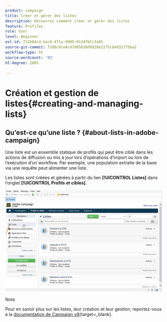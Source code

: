 ```yaml
---
product: campaign
title: Créer et gérer des listes
description: Découvrez comment créer et gérer des listes
feature: Profiles
role: User
level: Beginner
exl-id: 711b84cd-bac8-4f1a-9999-0124fbfc3a01
source-git-commit: f188c9ce4c47d05638d9d28e2175cb4d32775ba2
workflow-type: ht
source-wordcount: '93'
ht-degree: 100%

---
```


# Création et gestion de listes{#creating-and-managing-lists}



## Qu’est-ce qu’une liste ?  {#about-lists-in-adobe-campaign}

Une liste est un ensemble statique de profils qui peut être ciblé dans les actions de diffusion ou mis à jour lors d’opérations d’import ou lors de l’exécution d’un workflow. Par exemple, une population extraite de la base via une requête peut alimenter une liste.

Les listes sont créées et gérées à partir du lien **[!UICONTROL Listes]** dans l’onglet **[!UICONTROL Profils et cibles]**.

![](assets/s_ncs_user_interface_group_link.png)

>[!NOTE]
>
>Pour en savoir plus sur les listes, leur création et leur gestion, reportez-vous à la [documentation de Campaign v8](https://experienceleague.adobe.com/fr/docs/campaign/campaign-v8/audience/create-audiences/create-audiences){target=_blank}.

<!--
Two types of lists are available in Adobe Campaign:

* **[!UICONTROL Group]** type: The **[!UICONTROL Group]** type lists belong to a **static** list of people selected according to specific criteria. The list is like a snapshot of a set of profiles. Please note that it is not updated automatically in the event of profiles being added to the database.

  For more information on how to create a **[!UICONTROL Group]** type list, refer to this [page](#creating-a-profile-list-from-a-group).

* **[!UICONTROL List]** type: The **[!UICONTROL List]** type lists allows you to use workflows to create and manage lists. These will be specific lists resulting from data imports, that can be updated via the dedicated **[!UICONTROL List update]** workflow activity.

  Unlike the **[!UICONTROL Group]** type list, this type list can be automatically updated with a **[!UICONTROL Scheduler]** activity. Note that For an example on how to create **[!UICONTROL List]** type lists, refer to [this page](../../workflow/using/list-update.md).

![](assets/do-not-localize/how-to-video.png) [Discover this feature in video](#create-list-video)

## Create a profile list from a group {#creating-a-profile-list-from-a-group}

**[!UICONTROL Group]** type lists created via the **[!UICONTROL Profiles and targets]** link must be based on the default Adobe Campaign profile table (nms:recipient).

>[!NOTE]
>
>To create lists containing other types of data, you must run a workflow. For example, by using a query on the visitor table then updating the list, you can create a visitor list. For more information on workflows, refer to [this section](../../workflow/using/about-workflows.md).

To create a new **[!UICONTROL Group]** type list, apply the following steps:

1. Click the **[!UICONTROL Create]** button and select **[!UICONTROL New list]**.

   ![](assets/s_ncs_user_new_group.png)

1. Enter the information in the **[!UICONTROL Edit]** tab of the list creation window.

    * Enter the list name in the **[!UICONTROL Label]** field and, if necessary, change the internal name.
    * Add a description for this list.
    * You can specify an expiration date: when this date is reached, the list is purged and automatically deleted.
    
      ![](assets/list_expiration_date.png)

1. In the **[!UICONTROL Content]** tab, click **[!UICONTROL Add]** to select the profiles belonging to the list.

   ![](assets/s_ncs_user_add_group.png)

1. Click **[!UICONTROL Save]** to save the list. It is then added to the overview of lists.

You can create new profiles directly from the 'add profiles' window by clicking **[!UICONTROL Create]**. The profile will be added to the database.

![](assets/s_ncs_user_new_recipient_from_group.png)

The profile list can be configured just like other lists. See [this section](../../platform/using/adobe-campaign-workspace.md#configuring-lists).

## Link data to a list {#linking-data-to-a-list}

>[!NOTE]
>
>Linking data to a list can only been done with a **[!UICONTROL Group]** type list.

The profiles of a set of profiles can be filtered and linked to a list. Delivery actions may then be sent to this list, to target profiles. To group profiles:

1. Select profiles and right-click. 
1. Select **[!UICONTROL Actions > Associate selection with a list...]**.

   ![](assets/s_ncs_user_add_selection_to_group.png)

1. Select the desired list or create a new list using the **[!UICONTROL Create]** button, then click **[!UICONTROL Next]**.

   ![](assets/s_ncs_user_add_selection_to_group_2.png)

1. Click the **[!UICONTROL Start]** button.

   ![](assets/s_ncs_user_add_selection_to_group_3.png)

The **[!UICONTROL Recreate the list]** option deletes the earlier content from the list. This mode is optimized since no query is needed to verify whether the profiles are already linked to the list.

If you uncheck the **[!UICONTROL No trace of this job is saved in the database]** option, you can select (or create) the execution folder where the information linked to this process will be stored.

The upper section of the window lets you monitor execution. The **[!UICONTROL Stop]** button lets you stop the process. Contacts already processed will be linked to the list.

You can monitor the process via the **[!UICONTROL Lists]** tab on the profiles concerned by this operation:

![](assets/s_ncs_user_add_selection_to_group_4.png)

You can also edit the list via the Adobe Campaign home page: click the **[!UICONTROL Profiles and Targets > Lists]** menu and select the concerned list. The **[!UICONTROL Content]** tab shows the profiles linked to this list.

![](assets/s_ncs_user_add_selection_to_group_5.png)

## Remove a profile from a list {#removing-a-profile-from-a-list}

To remove a profile from a list, you can:

* Edit the list, select the profile in the **[!UICONTROL Content]** tab, then click the **[!UICONTROL Delete]** icon.

  ![](assets/list_remove_a_recipient.png)

* Edit the profile, click the **[!UICONTROL List]** tab, then click the **[!UICONTROL Delete]** icon. 

  ![](assets/recipient_remove_a_list.png)

## Delete a list of profiles {#deleting-a-list-of-profiles}

You can delete one or more lists from the group list in the Adobe Campaign tree. To do this, edit the tree via the **[!UICONTROL Advanced > Explorer]** link in the Adobe Campaign home page. Select the group(s) concerned and right-click. Select **[!UICONTROL Delete]**. A warning message asks you to confirm the deletion.

>[!NOTE]
>
>When you delete a list, the profiles on the list are not affected but the data in their profile is updated.

## Tutorial video {#create-list-video}

### How to create a list of recipients

A list is a static set of recipients that can be targeted in delivery actions or updated during import operations or during workflow execution. A list of recipients is also referred to as audience.

Learn how to create an audience by configuring a list of recipients from the Explorer.

>[!VIDEO](https://video.tv.adobe.com/v/30599?captions=fre_fr)

### How use a workflow to create a list of recipients {#create-list-in-a-wf-video}

Learn how create a workflow in order to target recipients and how to make it recurring before using the list in an email target.

>[!VIDEO](https://video.tv.adobe.com/v/30539?quality=12&captions=fre_fr)

Additional Campaign Classic how-to videos are available [here](https://experienceleague.adobe.com/docs/campaign-classic-learn/tutorials/overview.html?lang=fr).

-->